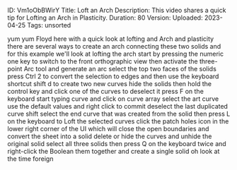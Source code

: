 ID: Vm1oObBWirY
Title: Loft an Arch
Description: This video shares a quick tip for Lofting an Arch in Plasticity.
Duration: 80
Version: 
Uploaded: 2023-04-25
Tags: unsorted

yum yum Floyd here with a quick look at
lofting and Arch and plasticity there
are several ways to create an arch
connecting these two solids and for this
example we'll look at lofting the arch
start by pressing the numeric one key to
switch to the front orthographic view
then activate the three-point Arc tool
and generate an arc select the top two
faces of the solids press Ctrl 2 to
convert the selection to edges and then
use the keyboard shortcut shift d to
create two new curves hide the solids
then hold the control key and click one
of the curves to deselect it press F on
the keyboard start typing curve and
click on curve array select the art
curve use the default values and right
click to commit deselect the last
duplicated curve shift select the end
curve that was created from the solid
then press L on the keyboard to Loft the
selected curves click the patch holes
icon in the lower right corner of the UI
which will close the open boundaries and
convert the sheet into a solid delete or
hide the curves and unhide the original
solid select all three solids then press
Q on the keyboard twice and right-click
the Boolean them together and create a
single solid oh look at the time
foreign
